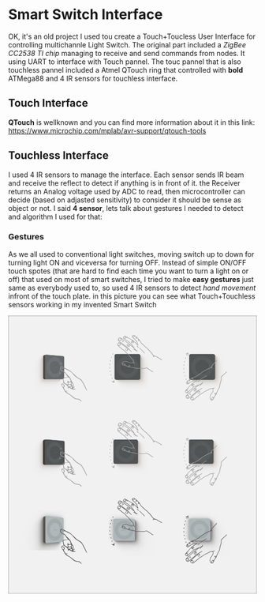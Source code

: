 # Smart Switch Interface

OK, it's an old project I used tou create a Touch+Toucless User Interface for controlling multichannle Light Switch. 
The original part included a *ZigBee CC2538 TI chip* managing to receive and send commands from nodes. It using UART to interface with Touch pannel.
The touc pannel that is also touchless pannel included a Atmel QTouch ring that controlled with **bold** ATMega88 and 4 IR sensors for touchless interface.
## Touch Interface
**QTouch** is wellknown and you can find more information about it in this link: https://www.microchip.com/mplab/avr-support/qtouch-tools

## Touchless Interface
I used 4 IR sensors to manage the interface. Each sensor sends IR beam and receive the reflect to detect if anything is in front of it.
the Receiver returns an Analog voltage used by ADC to read, then microcontroller can decide (based on adjasted sensitivity) to consider it should be sense as object or not.
I said **4 sensor**, lets talk about gestures I needed to detect and algorithm I used for that:

### Gestures
As we all used to conventional light switches, moving switch up to down for turning light ON and viceversa for turning OFF.
Instead of simple ON/OFF touch spotes (that are hard to find each time you want to turn a light on or off) that used on most of smart switches, I tried to make **easy gestures** just same as everybody used to, so used 4 IR sensors to detect *hand movement* infront of the touch plate.
in this picture you can see what Touch+Touchless sensors working in my invented Smart Switch

![Touch+Toucless interface](https://github.com/Behn4m/TouchUI/blob/master/SmartSwitch.png)
